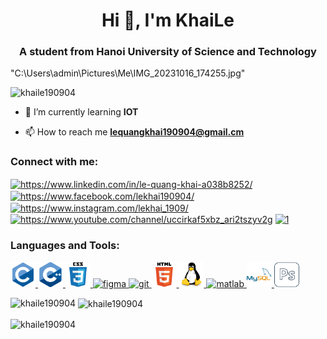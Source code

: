 <h1 align="center">Hi 👋, I'm KhaiLe</h1>
<h3 align="center">A student from Hanoi University of Science and Technology</h3>
"C:\Users\admin\Pictures\Me\IMG_20231016_174255.jpg"
<p align="left"> <img src="https://komarev.com/ghpvc/?username=khaile190904&label=Profile%20views&color=0e75b6&style=flat" alt="khaile190904" /> </p>

- 🌱 I’m currently learning **IOT**

- 📫 How to reach me **lequangkhai190904@gmail.cm**

<h3 align="left">Connect with me:</h3>
<p align="left">
<a href="https://linkedin.com/in/https://www.linkedin.com/in/le-quang-khai-a038b8252/" target="blank"><img align="center" src="https://raw.githubusercontent.com/rahuldkjain/github-profile-readme-generator/master/src/images/icons/Social/linked-in-alt.svg" alt="https://www.linkedin.com/in/le-quang-khai-a038b8252/" height="30" width="40" /></a>
<a href="https://fb.com/https://www.facebook.com/lekhai190904/" target="blank"><img align="center" src="https://raw.githubusercontent.com/rahuldkjain/github-profile-readme-generator/master/src/images/icons/Social/facebook.svg" alt="https://www.facebook.com/lekhai190904/" height="30" width="40" /></a>
<a href="https://instagram.com/https://www.instagram.com/lekhai_1909/" target="blank"><img align="center" src="https://raw.githubusercontent.com/rahuldkjain/github-profile-readme-generator/master/src/images/icons/Social/instagram.svg" alt="https://www.instagram.com/lekhai_1909/" height="30" width="40" /></a>
<a href="https://www.youtube.com/c/https://www.youtube.com/channel/uccirkaf5xbz_ari2tszyv2g" target="blank"><img align="center" src="https://raw.githubusercontent.com/rahuldkjain/github-profile-readme-generator/master/src/images/icons/Social/youtube.svg" alt="https://www.youtube.com/channel/uccirkaf5xbz_ari2tszyv2g" height="30" width="40" /></a>
<a href="https://auth.geeksforgeeks.org/user/1" target="blank"><img align="center" src="https://raw.githubusercontent.com/rahuldkjain/github-profile-readme-generator/master/src/images/icons/Social/geeks-for-geeks.svg" alt="1" height="30" width="40" /></a>
</p>

<h3 align="left">Languages and Tools:</h3>
<p align="left"> <a href="https://www.cprogramming.com/" target="_blank" rel="noreferrer"> <img src="https://raw.githubusercontent.com/devicons/devicon/master/icons/c/c-original.svg" alt="c" width="40" height="40"/> </a> <a href="https://www.w3schools.com/cpp/" target="_blank" rel="noreferrer"> <img src="https://raw.githubusercontent.com/devicons/devicon/master/icons/cplusplus/cplusplus-original.svg" alt="cplusplus" width="40" height="40"/> </a> <a href="https://www.w3schools.com/css/" target="_blank" rel="noreferrer"> <img src="https://raw.githubusercontent.com/devicons/devicon/master/icons/css3/css3-original-wordmark.svg" alt="css3" width="40" height="40"/> </a> <a href="https://www.figma.com/" target="_blank" rel="noreferrer"> <img src="https://www.vectorlogo.zone/logos/figma/figma-icon.svg" alt="figma" width="40" height="40"/> </a> <a href="https://git-scm.com/" target="_blank" rel="noreferrer"> <img src="https://www.vectorlogo.zone/logos/git-scm/git-scm-icon.svg" alt="git" width="40" height="40"/> </a> <a href="https://www.w3.org/html/" target="_blank" rel="noreferrer"> <img src="https://raw.githubusercontent.com/devicons/devicon/master/icons/html5/html5-original-wordmark.svg" alt="html5" width="40" height="40"/> </a> <a href="https://www.linux.org/" target="_blank" rel="noreferrer"> <img src="https://raw.githubusercontent.com/devicons/devicon/master/icons/linux/linux-original.svg" alt="linux" width="40" height="40"/> </a> <a href="https://www.mathworks.com/" target="_blank" rel="noreferrer"> <img src="https://upload.wikimedia.org/wikipedia/commons/2/21/Matlab_Logo.png" alt="matlab" width="40" height="40"/> </a> <a href="https://www.mysql.com/" target="_blank" rel="noreferrer"> <img src="https://raw.githubusercontent.com/devicons/devicon/master/icons/mysql/mysql-original-wordmark.svg" alt="mysql" width="40" height="40"/> </a> <a href="https://www.photoshop.com/en" target="_blank" rel="noreferrer"> <img src="https://raw.githubusercontent.com/devicons/devicon/master/icons/photoshop/photoshop-line.svg" alt="photoshop" width="40" height="40"/> </a> </p>

<p><img align="left" src="https://github-readme-stats.vercel.app/api/top-langs?username=khaile190904&show_icons=true&locale=en&layout=compact" alt="khaile190904" /></p>

<p>&nbsp;<img align="center" src="https://github-readme-stats.vercel.app/api?username=khaile190904&show_icons=true&locale=en" alt="khaile190904" /></p>

<p><img align="center" src="https://github-readme-streak-stats.herokuapp.com/?user=khaile190904&" alt="khaile190904" /></p>
